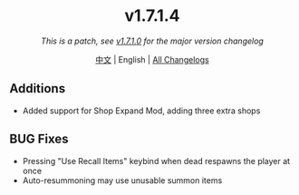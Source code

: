 ﻿<h1 align="center">v1.7.1.4</h1>

<div align="center">

*This is a patch, see [v1.7.1.0](v1.7.1.0.md) for the major version changelog*

[中文](../zh/v1.7.1.4.md) | English | [All Changelogs](../../ChangeLog-en.md)

</div>

## Additions

- Added support for Shop Expand Mod, adding three extra shops

## BUG Fixes

- Pressing "Use Recall Items" keybind when dead respawns the player at once
- Auto-resummoning may use unusable summon items